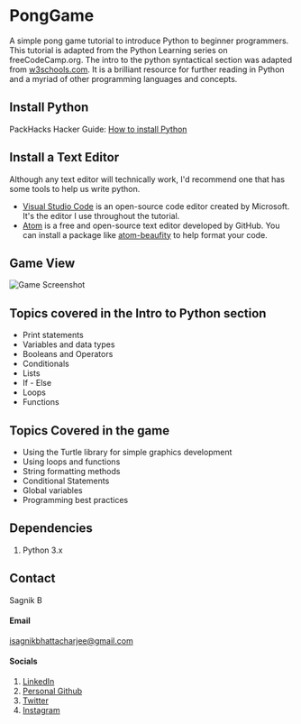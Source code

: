 # PongGame

A simple pong game tutorial to introduce Python to beginner programmers. This tutorial is adapted from the Python Learning series on freeCodeCamp.org. The intro to the python syntactical section was adapted from [w3schools.com](https://www.w3schools.com/python/default.asp). It is a brilliant resource for further reading in Python and a myriad of other programming languages and concepts.

## Install Python

PackHacks Hacker Guide: [How to install Python](https://www.notion.so/Hacker-Resources-cb0b84f22831494fb174571c065f502c#03d184ea17834231b0cc88b834352b0a)

## Install a Text Editor

Although any text editor will technically work, I'd recommend one that has some tools to help us write python.

- [Visual Studio Code](https://code.visualstudio.com/) is an open-source code editor created by Microsoft.
It's the editor I use throughout the tutorial.
- [Atom](https://atom.io/) is a free and open-source text editor developed by GitHub.
You can install a package like [atom-beaufity](https://atom.io/packages/atom-beautify) to help format your code.

## Game View

![Game Screenshot](https://user-images.githubusercontent.com/48783211/111239753-3becd280-85d0-11eb-940e-f2fc5a2925ef.png)

## Topics covered in the Intro to Python section

- Print statements
- Variables and data types
- Booleans and Operators
- Conditionals
- Lists
- If - Else
- Loops
- Functions

## Topics Covered in the game

- Using the Turtle library for simple graphics development
- Using loops and functions
- String formatting methods
- Conditional Statements
- Global variables
- Programming best practices

## Dependencies

1. Python 3.x

## Contact

Sagnik B

#### Email 

<isagnikbhattacharjee@gmail.com>

#### Socials
1. [LinkedIn](https://linkedin.com/in/sagnik10)
2. [Personal Github](https://github.com/isagnik)
3. [Twitter](https://twitter.com/isagnik10)
4. [Instagram](https://www.instagram.com/sagnik.cpp/)
